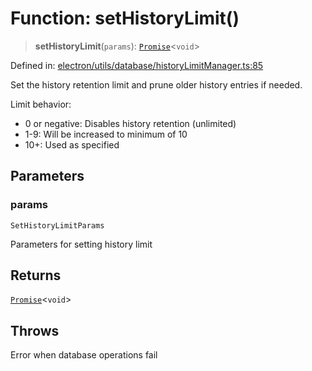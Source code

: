 # Function: setHistoryLimit()

> **setHistoryLimit**(`params`): [`Promise`](https://developer.mozilla.org/docs/Web/JavaScript/Reference/Global_Objects/Promise)\<`void`\>

Defined in: [electron/utils/database/historyLimitManager.ts:85](https://github.com/Nick2bad4u/Uptime-Watcher/blob/main/electron/utils/database/historyLimitManager.ts#L85)

Set the history retention limit and prune older history entries if needed.

Limit behavior:

- 0 or negative: Disables history retention (unlimited)
- 1-9: Will be increased to minimum of 10
- 10+: Used as specified

## Parameters

### params

`SetHistoryLimitParams`

Parameters for setting history limit

## Returns

[`Promise`](https://developer.mozilla.org/docs/Web/JavaScript/Reference/Global_Objects/Promise)\<`void`\>

## Throws

Error when database operations fail
